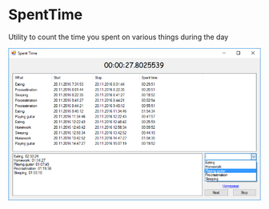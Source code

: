 # SpentTime
Utility to count the time you spent on various things during the day

![Screenshot](https://raw.githubusercontent.com/molhanec/SpentTime/master/screenshot.png)

